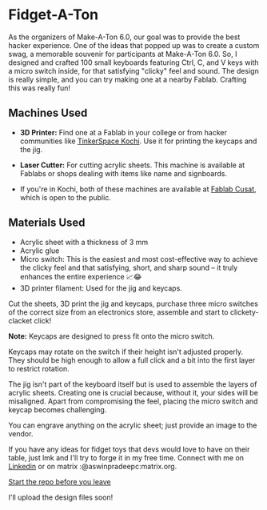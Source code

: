 # Fidget-A-Ton

As the organizers of Make-A-Ton 6.0, our goal was to provide the best hacker experience. One of the ideas that popped up was to create a custom swag, a memorable souvenir for participants at Make-A-Ton 6.0. So, I designed and crafted 100 small keyboards featuring Ctrl, C, and V keys with a micro switch inside, for that satisfying "clicky" feel and sound. The design is really simple, and you can try making one at a nearby Fablab. Crafting this was really fun!
## Machines Used

- **3D Printer:** Find one at a Fablab in your college or from hacker communities like [TinkerSpace Kochi](https://www.tinkerhub.org/tinkerspace). Use it for printing the keycaps and the jig.

- **Laser Cutter:** For cutting acrylic sheets. This machine is available at Fablabs or shops dealing with items like name and signboards.

- If you're in Kochi, both of these machines are available at [Fablab Cusat](https://tbi.cusat.ac.in/team/fablab.html), which is open to the public.

## Materials Used

- Acrylic sheet with a thickness of 3 mm
- Acrylic glue
- Micro switch: This is the easiest and most cost-effective way to achieve the clicky feel and that satisfying, short, and sharp sound – it truly enhances the entire experience 📈😂
- 3D printer filament: Used for the jig and keycaps.

Cut the sheets, 3D print the jig and keycaps, purchase three micro switches of the correct size from an electronics store, assemble and start to clickety-clacket click!

**Note:**
Keycaps are designed to press fit onto the micro switch.

Keycaps may rotate on the switch if their height isn't adjusted properly. They should be high enough to allow a full click and a bit into the first layer to restrict rotation.

The jig isn't part of the keyboard itself but is used to assemble the layers of acrylic sheets. Creating one is crucial because, without it, your sides will be misaligned. Apart from compromising the feel, placing the micro switch and keycap becomes challenging. 

You can engrave anything on the acrylic sheet; just provide an image to the vendor.

If you have any ideas for fidget toys that devs would love to have on their table, just lmk and I'll try to forge it in my free time. 
Connect with me on [Linkedin](https://www.linkedin.com/in/aswinpradeepc/) or on matrix :@aswinpradeepc:matrix.org.

[Start the repo before you leave](https://youtu.be/dQw4w9WgXcQ)

I'll upload the design files soon!
